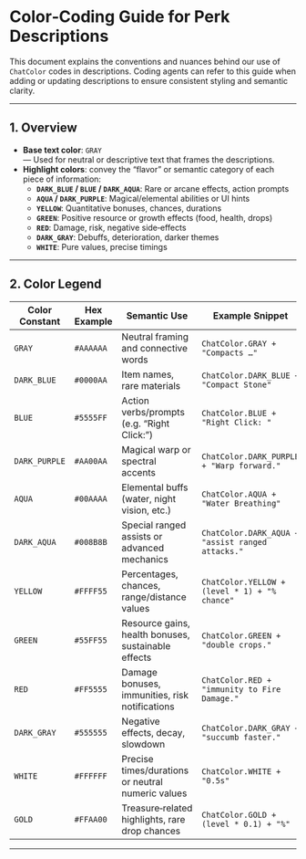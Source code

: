 # Color‑Coding Guide for Perk Descriptions

This document explains the conventions and nuances behind our use of `ChatColor` codes in descriptions. Coding agents can refer to this guide when adding or updating descriptions to ensure consistent styling and semantic clarity.

---

## 1. Overview

- **Base text color**: `GRAY`  
  — Used for neutral or descriptive text that frames the descriptions.
- **Highlight colors**: convey the “flavor” or semantic category of each piece of information:
    - **`DARK_BLUE` / `BLUE` / `DARK_AQUA`**: Rare or arcane effects, action prompts
    - **`AQUA` / `DARK_PURPLE`**: Magical/elemental abilities or UI hints
    - **`YELLOW`**: Quantitative bonuses, chances, durations
    - **`GREEN`**: Positive resource or growth effects (food, health, drops)
    - **`RED`**: Damage, risk, negative side‑effects
    - **`DARK_GRAY`**: Debuffs, deterioration, darker themes
    - **`WHITE`**: Pure values, precise timings

---

## 2. Color Legend

| Color Constant     | Hex Example | Semantic Use                                    | Example Snippet                                                       |
|--------------------|-------------|-------------------------------------------------|------------------------------------------------------------------------|
| `GRAY`             | `#AAAAAA`   | Neutral framing and connective words            | `ChatColor.GRAY + "Compacts …"`                                       |
| `DARK_BLUE`        | `#0000AA`   | Item names, rare materials                      | `ChatColor.DARK_BLUE + "Compact Stone"`                               |
| `BLUE`             | `#5555FF`   | Action verbs/prompts (e.g. “Right Click:”)      | `ChatColor.BLUE + "Right Click: "`                                     |
| `DARK_PURPLE`      | `#AA00AA`   | Magical warp or spectral accents                | `ChatColor.DARK_PURPLE + "Warp forward."`                             |
| `AQUA`             | `#00AAAA`   | Elemental buffs (water, night vision, etc.)     | `ChatColor.AQUA + "Water Breathing"`                                   |
| `DARK_AQUA`        | `#008B8B`   | Special ranged assists or advanced mechanics    | `ChatColor.DARK_AQUA + "assist ranged attacks."`                      |
| `YELLOW`           | `#FFFF55`   | Percentages, chances, range/distance values     | `ChatColor.YELLOW + (level * 1) + "% chance"`                         |
| `GREEN`            | `#55FF55`   | Resource gains, health bonuses, sustainable effects | `ChatColor.GREEN + "double crops."`                                |
| `RED`              | `#FF5555`   | Damage bonuses, immunities, risk notifications  | `ChatColor.RED + "immunity to Fire Damage."`                          |
| `DARK_GRAY`        | `#555555`   | Negative effects, decay, slowdown               | `ChatColor.DARK_GRAY + "succumb faster."`                              |
| `WHITE`            | `#FFFFFF`   | Precise times/durations or neutral numeric values | `ChatColor.WHITE + "0.5s"`                                           |
| `GOLD`             | `#FFAA00`   | Treasure‑related highlights, rare drop chances  | `ChatColor.GOLD + (level * 0.1) + "%"`                                 |

---
